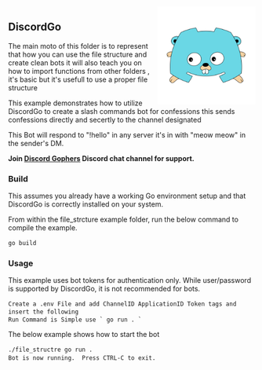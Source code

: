 <img align="right" alt="DiscordGo logo" src="/docs/img/discordgo.svg" width="200">

## DiscordGo 

The main moto of this folder is to represent that how you can use the file structure and create clean bots it will also teach you on how to import functions from other folders , it's basic but it's usefull to use a proper file structure

This example demonstrates how to utilize DiscordGo to create a slash commands bot for confessions 
this sends confessions directly and secertly to the channel designated 

This Bot will respond to "!hello" in any server it's in with "meow meow" in the
sender's DM.

**Join [Discord Gophers](https://discord.gg/0f1SbxBZjYoCtNPP)
Discord chat channel for support.**

### Build

This assumes you already have a working Go environment setup and that
DiscordGo is correctly installed on your system.

From within the file_strcture example folder, run the below command to compile the
example.

```sh
go build
```

### Usage

This example uses bot tokens for authentication only. While user/password is
supported by DiscordGo, it is not recommended for bots.

```
Create a .env File and add ChannelID ApplicationID Token tags and insert the following
Run Command is Simple use ` go run . `
```

The below example shows how to start the bot

```sh
./file_structre go run .
Bot is now running.  Press CTRL-C to exit.
```
